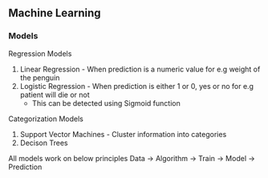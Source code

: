 ## Machine Learning

### Models

Regression Models
1. Linear Regression - When prediction is a numeric value for e.g weight of the penguin 
2. Logistic Regression - When prediction is either 1 or 0, yes or no for e.g patient will die or not
    - This can be detected using Sigmoid function
    

Categorization Models
1. Support Vector Machines - Cluster information into categories
2. Decison Trees

All models work on below principles
Data -> Algorithm -> Train -> Model -> Prediction
